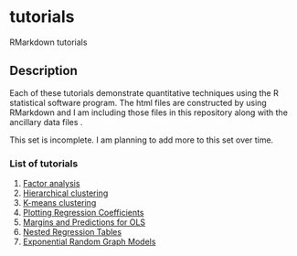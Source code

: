 # tutorials

RMarkdown tutorials

## Description

Each of these tutorials demonstrate quantitative techniques using the R statistical software program. The html files are constructed by using RMarkdown and I am including those files in this repository along with the ancillary data files . 

This set is incomplete. I am planning to add more to this set over time. 

### List of tutorials

1. [Factor analysis](https://htmlpreview.github.io/?https://github.com/stevemcd1/tutorials/blob/main/factor_analysis.html)
2. [Hierarchical clustering](https://htmlpreview.github.io/?https://github.com/stevemcd1/tutorials/blob/main/hierarchical_clustering.html)
3. [K-means clustering](https://htmlpreview.github.io/?https://github.com/stevemcd1/tutorials/blob/main/k-means_clustering.html)
4. [Plotting Regression Coefficients](https://htmlpreview.github.io/?https://github.com/stevemcd1/tutorials/blob/main/plot_coefs.html)
5. [Margins and Predictions for OLS](https://htmlpreview.github.io/?https://github.com/stevemcd1/tutorials/blob/main/margins_ols.html)
6. [Nested Regression Tables](https://htmlpreview.github.io/?https://github.com/stevemcd1/tutorials/blob/main/nested.html)
7. [Exponential Random Graph Models](https://htmlpreview.github.io/?https://github.com/stevemcd1/tutorials/blob/main/ergm.html)

